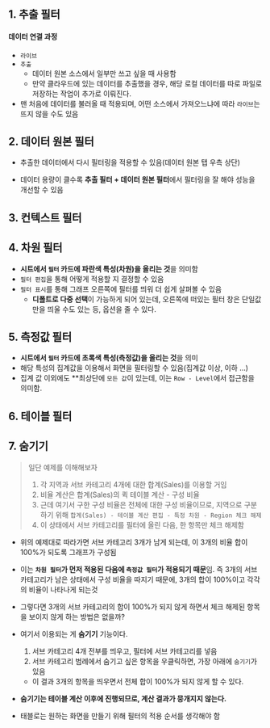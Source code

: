 ## 1. 추출 필터
#### 데이터 연결 과정
- `라이브`
- `추출`
	- 데이터 원본 소스에서 일부만 쓰고 싶을 때 사용함
	- 만약 클라우드에 있는 데이터를 추출했을 경우, 해당 로컬 데이터를 따로 파일로 저장하는 작업이 추가로 이뤄진다. 
- 맨 처음에 데이터를 불러올 때 적용되며, 어떤 소스에서 가져오느냐에 따라 `라이브`는 뜨지 않을 수도 있음

## 2. 데이터 원본 필터
- 추출한 데이터에서 다시 필터링을 적용할 수 있음(데이터 원본 탭 우측 상단)

- 데이터 용량이 클수록 **추출 필터 + 데이터 원본 필터**에서 필터링을 잘 해야 성능을 개선할 수 있음

## 3. 컨텍스트 필터

## 4. 차원 필터
- **시트에서 `필터` 카드에 파란색 특성(차원)을 올리는 것**을 의미함
- `필터 편집`을 통해 어떻게 적용할 지 결정할 수 있음
- `필터 표시`를 통해 그래프 오른쪽에 필터를 띄워 더 쉽게 살펴볼 수 있음
	- **디폴트로 다중 선택**이 가능하게 되어 있는데, 오른쪽에 떠있는 필터 창은 단일값만을 띄울 수도 있는 등, 옵션을 줄 수 있다.

## 5. 측정값 필터
- **시트에서 `필터` 카드에 초록색 특성(측정값)을 올리는 것**을 의미
- 해당 특성의 집계값을 이용해서 화면을 필터링할 수 있음(집계값 이상, 이하 ...)
- 집계 값 이외에도 **최상단에 `모든 값`이 있는데, 이는 `Row - Level`에서 접근함을 의미함.

## 6. 테이블 필터


## 7. 숨기기
> 일단 예제를 이해해보자
> 1. 각 지역과 서브 카테고리 4개에 대한 합계(Sales)를 이용할 거임
> 2. 비율 계산은 합계(Sales)의 퀵 테이블 계산 - 구성 비율
> 3. 근데 여기서 구한 구성 비율은 전체에 대한 구성 비율이므로, 지역으로 구분하기 위해  `합계(Sales) - 테이블 계산 편집 - 특정 차원 - Region 체크 해제`
> 4. 이 상태에서 서브 카테고리를 필터에 올린 다음, 한 항목만 체크 해제함

- 위의 예제대로 따라가면 서브 카테고리 3개가 남게 되는데, 이 3개의 비율 합이 100%가 되도록 그래프가 구성됨
- 이는 **`차원 필터`가 먼저 적용된 다음에 `측정값 필터`가 적용되기 때문**임. 즉 3개의 서브 카테고리가 남은 상태에서 구성 비율을 따지기 때문에, 3개의 합이 100%이고 각각의 비율이 나타나게 되는것

- 그렇다면 3개의 서브 카테고리의 합이 100%가 되지 않게 하면서 체크 해제된 항목을 보이지 않게 하는 방법은 없을까? 
- 여기서 이용되는 게 **숨기기** 기능이다.
	1. 서브 카테고리 4개 전부를 띄우고, 필터에 서브 카테고리를 넣음
	2. 서브 카테고리 범례에서 숨기고 싶은 항목을 우클릭하면, 가장 아래에 `숨기기`가 있음
	- 이 결과 3개의 항목을 띄우면서 전체 합이 100%가 되지 않게 할 수 있다.

- **숨기기는 테이블 계산 이후에 진행되므로, 계산 결과가 뭉개지지 않는다.**

- 태블로는 원하는 화면을 만들기 위해 필터의 적용 순서를 생각해야 함